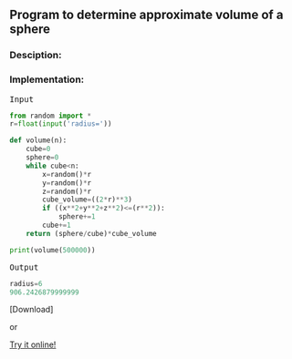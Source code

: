 <script type="text/javascript" src="https://cdnjs.cloudflare.com/ajax/libs/mathjax/2.7.0/MathJax.js?config=TeX-AMS_CHTML"></script>


## Program to determine approximate volume of a sphere


### Desciption:


### Implementation:

<kbd>Input</kbd>

```python
from random import *
r=float(input('radius='))

def volume(n):
	cube=0
	sphere=0
	while cube<n:
		x=random()*r
		y=random()*r
		z=random()*r
		cube_volume=((2*r)**3)
		if ((x**2+y**2+z**2)<=(r**2)):
			sphere+=1
		cube+=1
	return (sphere/cube)*cube_volume

print(volume(500000))
```

<kbd>Output</kbd>

```python
radius=6
906.2426879999999
```


[Download]

or

[Try it online!](https://tio.run/##VU9LEoIwDF3TU3RnUhaijC4cehYHpQydgbYTWhUuj62wkCyS9/J5SdzkO2vKZWnJDpxq08SgB2fJc8FItr2tPWjjgocD1Y0OozwgMtaolr9sHwYFBm8se4aHkgXLRtcp@qF3p3vFU74ysSH7yFUeUFCk057Oe5rG7qu@BDgLQiFKjAXdcoCPEOd8Sm6ODisJlGK6I9suyOVpk/khUj6Q4bAWjymP4m8JY4608bC9dCmSIS7L9Qs "Python 3 – Try It Online")
